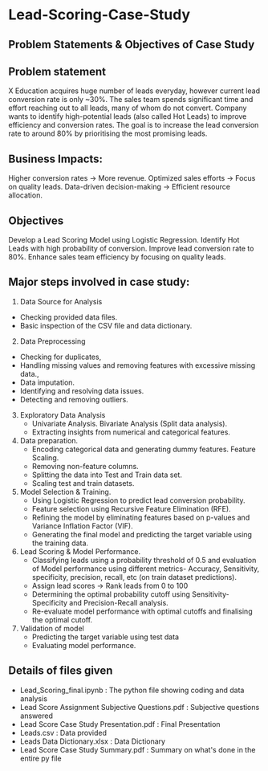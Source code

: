 # Lead-Scoring-Case-Study
##  Problem Statements & Objectives of Case Study
##  Problem statement
X Education acquires huge number of leads everyday, however current lead conversion rate is only ~30%.
The sales team spends significant time and effort reaching out to all leads, many of whom do not convert.
Company wants to identify high-potential leads (also called Hot Leads) to improve efficiency and conversion rates.
The goal is to increase the lead conversion rate to around 80% by prioritising the most promising leads.

## Business Impacts:
Higher conversion rates → More revenue.
Optimized sales efforts → Focus on quality leads.
Data-driven decision-making → Efficient resource allocation.

## Objectives
Develop a Lead Scoring Model using Logistic Regression.
Identify Hot Leads with high probability of conversion.
Improve lead conversion rate to 80%.
Enhance sales team efficiency by focusing on quality leads.

## Major steps involved in case study:

1) Data Source for Analysis
  - Checking provided data files.
  - Basic inspection of the CSV file and data dictionary.
2) Data Preprocessing
  - Checking for duplicates, 
  - Handling missing values and removing features with excessive missing data., 
  - Data imputation.
  - Identifying and resolving data issues.
  - Detecting and removing outliers.
3) Exploratory Data Analysis
    - Univariate Analysis. Bivariate Analysis (Split data analysis).
    -  Extracting insights from numerical and categorical features.
4) Data preparation.
    - Encoding categorical data and generating dummy features. Feature Scaling. 
    - Removing non-feature columns.
    - Splitting the data into Test and Train data set.
    - Scaling test and train datasets.
5) Model Selection & Training.
   - Using Logistic Regression to predict lead conversion probability.
   - Feature selection using Recursive Feature Elimination (RFE).
   - Refining the model by eliminating features based on p-values and Variance Inflation Factor (VIF).
   - Generating the final model and predicting the target variable using the training data.
6) Lead Scoring & Model Performance.
     - Classifying leads using a probability threshold of 0.5 and evaluation of Model performance using different metrics- Accuracy, Sensitivity, specificity, precision, recall, etc 
        (on train dataset predictions).
     - Assign lead scores → Rank leads from 0 to 100
     - Determining the optimal probability cutoff using Sensitivity-Specificity and Precision-Recall analysis.
     - Re-evaluate model performance with optimal cutoffs and finalising the optimal cutoff.
7) Validation of model
   - Predicting the target variable using test data
   - Evaluating model performance.


 ##   Details of files given
   - Lead_Scoring_final.ipynb : The python file showing coding and data analysis
   - Lead Score Assignment Subjective Questions.pdf : Subjective questions answered
   - Lead Score Case Study Presentation.pdf : Final Presentation
   - Leads.csv : Data provided 
   - Leads Data Dictionary.xlsx : Data Dictionary
   - Lead Score Case Study Summary.pdf : Summary on what's done in the entire py file
